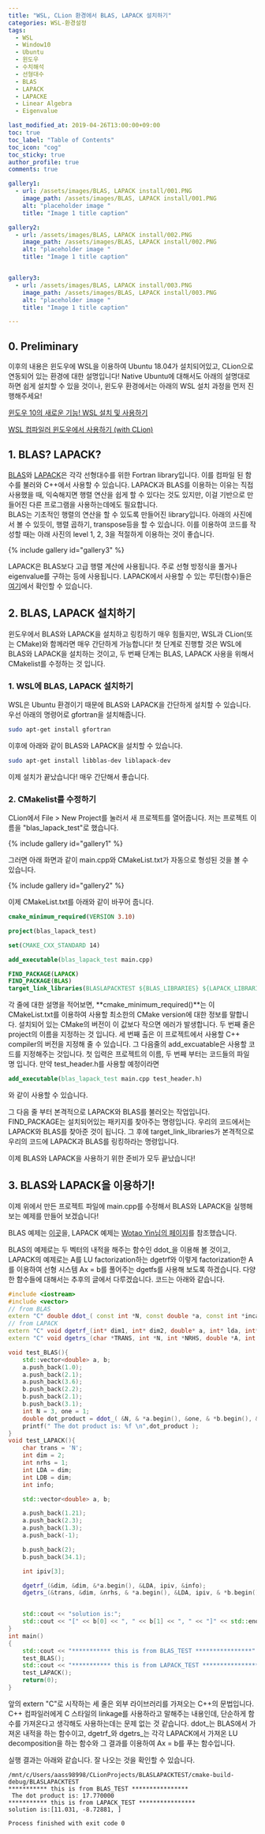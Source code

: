 ```yaml
---
title: "WSL, CLion 환경에서 BLAS, LAPACK 설치하기"
categories: WSL-환경설정
tags:
  - WSL
  - Window10
  - Ubuntu
  - 윈도우
  - 수치해석
  - 선형대수
  - BLAS 
  - LAPACK
  - LAPACKE
  - Linear Algebra
  - Eigenvalue

last_modified_at: 2019-04-26T13:00:00+09:00
toc: true 
toc_label: "Table of Contents"
toc_icon: "cog" 
toc_sticky: true 
author_profile: true
comments: true

gallery1: 
  - url: /assets/images/BLAS, LAPACK install/001.PNG
    image_path: /assets/images/BLAS, LAPACK install/001.PNG
    alt: "placeholder image "
    title: "Image 1 title caption"

gallery2: 
  - url: /assets/images/BLAS, LAPACK install/002.PNG
    image_path: /assets/images/BLAS, LAPACK install/002.PNG
    alt: "placeholder image "
    title: "Image 1 title caption"


gallery3: 
  - url: /assets/images/BLAS, LAPACK install/003.PNG
    image_path: /assets/images/BLAS, LAPACK install/003.PNG
    alt: "placeholder image "
    title: "Image 1 title caption"

---
```



## 0. Preliminary
이후의 내용은 윈도우에 WSL을 이용하여 Ubuntu 18.04가 설치되어있고, CLion으로 연동되어 있는 환경에 대한 설명입니다! Native Ubuntu에 대해서도 아래의 설명대로 하면 쉽게 설치할 수 있을 것이나, 윈도우 환경에서는 아래의 WSL 설치 과정을 먼저 진행해주세요!

[윈도우 10의 새로운 기능! WSL 설치 및 사용하기](https://gyeonghun.kim/wsl-%ED%99%98%EA%B2%BD%EC%84%A4%EC%A0%95/install-WSL/)

[WSL 컴파일러 윈도우에서 사용하기 (with CLion)](https://gyeonghun.kim/wsl-%ED%99%98%EA%B2%BD%EC%84%A4%EC%A0%95/WSL-Clion/)

## 1. BLAS? LAPACK?
[BLAS](http://www.netlib.org/blas/)와 [LAPACK](http://www.netlib.org/lapack/)은 각각 선형대수를 위한 Fortran library입니다. 이를 컴파일 된 함수를 불러와 C++에서 사용할 수 있습니다. LAPACK과 BLAS를 이용하는 이유는 직접 사용했을 때, 익숙해지면 행렬 연산을 쉽게 할 수 있다는 것도 있지만, 이걸 기반으로 만들어진 다른 프로그램을 사용하는데에도 필요합니다.  
BLAS는 기초적인 행렬의 연산을 할 수 있도록 만들어진 library입니다. 아래의 사진에서 볼 수 있듯이, 행렬 곱하기, transpose등을 할 수 있습니다. 이를 이용하여 코드를 작성할 때는 아래 사진의 level 1, 2, 3을 적절하게 이용하는 것이 좋습니다. 

{% include gallery id="gallery3" %}

LAPACK은 BLAS보다 고급 행렬 계산에 사용됩니다. 주로 선형 방정식을 풀거나 eigenvalue를 구하는 등에 사용됩니다. LAPACK에서 사용할 수 있는 루틴(함수)들은 [여기](http://www.icl.utk.edu/~mgates3/docs/lapack.html)에서 확인할 수 있습니다. 


## 2. BLAS, LAPACK 설치하기
윈도우에서 BLAS와 LAPACK을 설치하고 링킹하기 매우 힘들지만, WSL과 CLion(또는 CMake)와 함께라면 매우 간단하게 가능합니다! 첫 단계로 진행할 것은 WSL에 BLAS와 LAPACK을 설치하는 것이고, 두 번째 단계는 BLAS, LAPACK 사용을 위해서 CMakelist를 수정하는 것 입니다. 

### 1. WSL에 BLAS, LAPACK 설치하기
WSL은 Ubuntu 환경이기 때문에 BLAS와 LAPACK을 간단하게 설치할 수 있습니다. 우선 아래의 명령어로 gfortran을 설치해줍니다.   
```bash
sudo apt-get install gfortran  
```
이후에 아래와 같이 BLAS와 LAPACK을 설치할 수 있습니다. 

```bash
sudo apt-get install libblas-dev liblapack-dev
```

이제 설치가 끝났습니다! 매우 간단해서 좋습니다. 

### 2. CMakelist를 수정하기
CLion에서 File > New Project를 눌러서 새 프로젝트를 열어줍니다. 저는 프로젝트 이름을 "blas_lapack_test"로 했습니다. 

{% include gallery id="gallery1" %}

그러면 아래 화면과 같이 main.cpp와 CMakeList.txt가 자동으로 형성된 것을 볼 수 있습니다. 

{% include gallery id="gallery2" %}

이제 CMakeList.txt를 아래와 같이 바꾸어 줍니다. 

```cmake 
cmake_minimum_required(VERSION 3.10)

project(blas_lapack_test)

set(CMAKE_CXX_STANDARD 14)

add_executable(blas_lapack_test main.cpp)

FIND_PACKAGE(LAPACK)
FIND_PACKAGE(BLAS)
target_link_libraries(BLASLAPACKTEST ${BLAS_LIBRARIES} ${LAPACK_LIBRARIES})
```
각 줄에 대한 설명을 적어보면, **cmake_minimum_required()**는 이 CMakeList.txt를 이용하여 사용할 최소한의 CMake version에 대한 정보를 말합니다. 설치되어 있는 CMake의 버전이 이 값보다 작으면 에러가 발생합니다. 두 번째 줄은 project의 이름을 지정하는 것 입니다. 세 번째 출은 이 프로젝트에서 사용할 C++ compiler의 버전을 지정해 줄 수 있습니다. 그 다음줄의 add_excuatable은 사용할 코드를 지정해주는 것입니다. 첫 입력은 프로젝트의 이름, 두 번째 부터는 코드들의 파일 명 입니다. 만약 test_header.h를 사용할 예정이라면 
```cmake
add_executable(blas_lapack_test main.cpp test_header.h)
```
와 같이 사용할 수 있습니다.   

그 다음 줄 부터 본격적으로 LAPACK와 BLAS를 불러오는 작업입니다. FIND_PACKAGE는 설치되어있는 패키지를 찾아주는 명령입니다. 우리의 코드에서는 LAPACK와 BLAS를 찾아준 것이 됩니다. 그 후에 target_link_libraries가 본격적으로 우리의 코드에 LAPACK과 BLAS를 링킹하라는 명령입니다. 

이제 BLAS와 LAPACK을 사용하기 위한 준비가 모두 끝났습니다!

## 3. BLAS와 LAPACK을 이용하기!
이제 위에서 만든 프로젝트 파일에 main.cpp를 수정해서 BLAS와 LAPACK을 실행해보는 예제를 만들어 보겠습니다!   


BLAS 예제는 [이곳](https://ubuntuforums.org/archive/index.php/t-1740797.html)을, LAPACK 예제는 [Wotao Yin님의 페이지](http://www.math.ucla.edu/~wotaoyin/)를 참조했습니다.   

BLAS의 예제로는 두 벡터의 내적을 해주는 함수인 ddot_을 이용해 볼 것이고, LAPACK의 예제로는 A를 LU factorization하는 dgetrf와 이렇게 factorization한 A를 이용하여 선형 시스템 Ax = b를 풀어주는 dgetfs를 사용해 보도록 하겠습니다. 다양한 함수들에 대해서는 추후의 글에서 다루겠습니다. 코드는 아래와 같습니다. 

```C++
#include <iostream>
#include <vector>
// from BLAS
extern "C" double ddot_( const int *N, const double *a, const int *inca, const double *b, const int *incb );
// from LAPACK
extern "C" void dgetrf_(int* dim1, int* dim2, double* a, int* lda, int* ipiv, int* info);
extern "C" void dgetrs_(char *TRANS, int *N, int *NRHS, double *A, int *LDA, int *IPIV, double *B, int *LDB, int *INFO );

void test_BLAS(){
    std::vector<double> a, b;
    a.push_back(1.0);
    a.push_back(2.1);
    a.push_back(3.6);
    b.push_back(2.2);
    b.push_back(2.1);
    b.push_back(3.1);
    int N = 3, one = 1;
    double dot_product = ddot_( &N, & *a.begin(), &one, & *b.begin(), &one );
    printf(" The dot product is: %f \n",dot_product );
}
void test_LAPACK(){
    char trans = 'N';
    int dim = 2;
    int nrhs = 1;
    int LDA = dim;
    int LDB = dim;
    int info;

    std::vector<double> a, b;

    a.push_back(1.21);
    a.push_back(2.3);
    a.push_back(1.3);
    a.push_back(-1);

    b.push_back(2);
    b.push_back(34.1);

    int ipiv[3];

    dgetrf_(&dim, &dim, &*a.begin(), &LDA, ipiv, &info);
    dgetrs_(&trans, &dim, &nrhs, & *a.begin(), &LDA, ipiv, & *b.begin(), &LDB, &info);


    std::cout << "solution is:";
    std::cout << "[" << b[0] << ", " << b[1] << ", " << "]" << std::endl;
}
int main()
{
    std::cout << "*********** this is from BLAS_TEST ****************" << std::endl;
    test_BLAS();
    std::cout << "*********** this is from LAPACK_TEST ****************" << std::endl;
    test_LAPACK();
    return(0);
}
```

앞의 extern "C"로 시작하는 세 줄은 외부 라이브러리를 가져오는 C++의 문법입니다. C++ 컴파일러에게 C 스타일의 linkage를 사용하라고 말해주는 내용인데, 단순하게 함수를 가져온다고 생각해도 사용하는데는 문제 없는 것 같습니다. ddot_는 BLAS에서 가져온 내적을 하는 함수이고, dgetrf_와 dgetrs_는 각각 LAPACK에서 가져온 LU decomposition을 하는 함수와 그 결과를 이용하여 Ax = b를 푸는 함수입니다. 

실행 결과는 아래와 같습니다. 잘 나오는 것을 확인할 수 있습니다. 


```
/mnt/c/Users/aass98998/CLionProjects/BLASLAPACKTEST/cmake-build-debug/BLASLAPACKTEST
*********** this is from BLAS_TEST ****************
 The dot product is: 17.770000 
*********** this is from LAPACK_TEST ****************
solution is:[11.031, -8.72881, ]

Process finished with exit code 0
```
